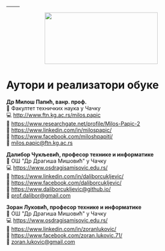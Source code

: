<a href="https://vulkanznanje.rs/">
         <p align="center">
         <img width="300" height="137" src="https://user-images.githubusercontent.com/61086486/111877382-70330b00-89a3-11eb-9d19-887bd1919bfc.png">
         </p>
         </a>
         
# Аутори и реализатори обуке

**Др Милош Папић, ванр. проф.**<br/>
:office: Факултет техничких наука у Чачку <br/>
:computer: http://www.ftn.kg.ac.rs/milos.papic <br/>
:scroll: https://www.researchgate.net/profile/Milos-Papic-2 <br/>
:scroll: https://www.linkedin.com/in/milospapic/ <br/>
:scroll: https://www.facebook.com/miloshpapitj/ <br/>
:e-mail: milos.papic@ftn.kg.ac.rs <br/>

**Далибор Чукљевић, професор технике и информатике**<br/>
:office: OШ "Др Драгиша Мишовић" у Чачку <br/>
:computer: https://www.osdragisamisovic.edu.rs/ <br/>
:scroll: https://www.linkedin.com/in/daliborcukljevic/ <br/>
:scroll: https://www.facebook.com/daliborcukljevic/ <br/>
:scroll: https://www.daliborcukljevic@github.io/ <br/>
:e-mail: prof.dalibor@gmail.com <br/>

**Зоран Луковић, професор технике и информатике**<br/>
:office: OШ "Др Драгиша Мишовић" у Чачку <br/>
:computer: https://www.osdragisamisovic.edu.rs/ <br/>
:scroll: https://www.linkedin.com/in/zoranlukovic/ <br/>
:scroll: https://www.facebook.com/zoran.lukovic.71/ <br/>
:e-mail: zoran.lukovic@gmail.com <br/>
